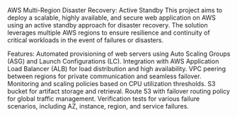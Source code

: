 AWS Multi-Region Disaster Recovery: Active Standby
This project aims to deploy a scalable, highly available, and secure web application on AWS using an active standby approach for disaster recovery. The solution leverages multiple AWS regions to ensure resilience and continuity of critical workloads in the event of failures or disasters.

Features:
Automated provisioning of web servers using Auto Scaling Groups (ASG) and Launch Configurations (LC).
Integration with AWS Application Load Balancer (ALB) for load distribution and high availability.
VPC peering between regions for private communication and seamless failover.
Monitoring and scaling policies based on CPU utilization thresholds.
S3 bucket for artifact storage and retrieval.
Route 53 with failover routing policy for global traffic management.
Verification tests for various failure scenarios, including AZ, instance, region, and service failures.
